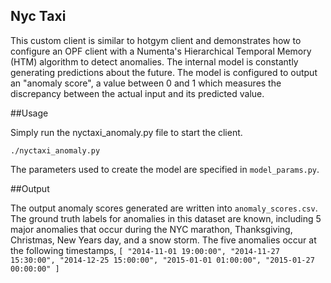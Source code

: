 ## Nyc Taxi 

This custom client is similar to hotgym client and demonstrates how to configure an OPF client with a Numenta's Hierarchical Temporal Memory (HTM) algorithm to detect anomalies. The internal model is constantly generating predictions about the future. The model is configured to output an "anomaly score", a value between 0 and 1 which measures the discrepancy between the actual input and its predicted value.

##Usage 

Simply run the nyctaxi_anomaly.py file to start the client.

    ./nyctaxi_anomaly.py

The parameters used to create the model are specified in `model_params.py`.

##Output 

The output anomaly scores generated are written into `anomaly_scores.csv`. The ground truth labels for anomalies in this dataset are known, including 5 major anomalies that occur during the NYC marathon, Thanksgiving, Christmas, New Years day, and a snow storm. The five anomalies occur at the following timestamps,
    `[
        "2014-11-01 19:00:00",
        "2014-11-27 15:30:00",
        "2014-12-25 15:00:00",
        "2015-01-01 01:00:00",
        "2015-01-27 00:00:00"
    ]`